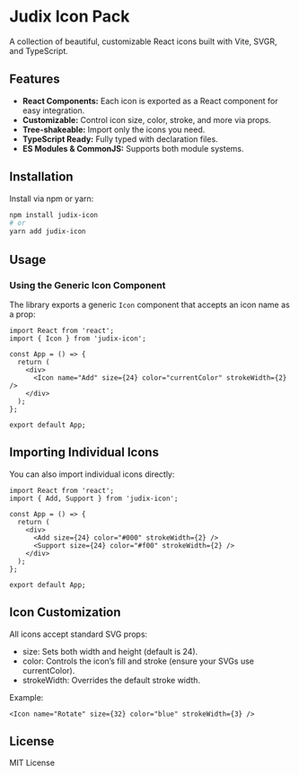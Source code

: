 # Judix Icon Pack

A collection of beautiful, customizable React icons built with Vite, SVGR, and TypeScript.

## Features

- **React Components:** Each icon is exported as a React component for easy integration.
- **Customizable:** Control icon size, color, stroke, and more via props.
- **Tree-shakeable:** Import only the icons you need.
- **TypeScript Ready:** Fully typed with declaration files.
- **ES Modules & CommonJS:** Supports both module systems.

## Installation

Install via npm or yarn:

```bash
npm install judix-icon
# or
yarn add judix-icon
```

## Usage

### Using the Generic Icon Component

The library exports a generic `Icon` component that accepts an icon name as a prop:

```tsx
import React from 'react';
import { Icon } from 'judix-icon';

const App = () => {
  return (
    <div>
      <Icon name="Add" size={24} color="currentColor" strokeWidth={2} />
    </div>
  );
};

export default App;
```

## Importing Individual Icons

You can also import individual icons directly:

```tsx
import React from 'react';
import { Add, Support } from 'judix-icon';

const App = () => {
  return (
    <div>
      <Add size={24} color="#000" strokeWidth={2} />
      <Support size={24} color="#f00" strokeWidth={2} />
    </div>
  );
};

export default App;
```

## Icon Customization

All icons accept standard SVG props:

- size: Sets both width and height (default is 24).
- color: Controls the icon’s fill and stroke (ensure your SVGs use currentColor).
- strokeWidth: Overrides the default stroke width.

Example:

```tsx
<Icon name="Rotate" size={32} color="blue" strokeWidth={3} />
```

## License

MIT License